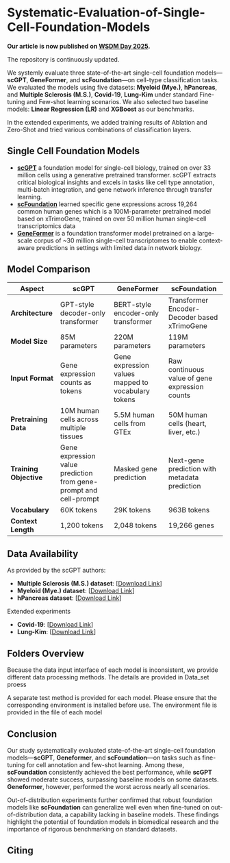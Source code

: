 # Systematic-Evaluation-of-Single-Cell-Foundation-Models

**Our article is now published on [WSDM Day 2025](https://www.wsdm-conference.org/2025/wsdm-day-talks/).**

The repository is continuously updated.

We systemly evaluate three state-of-the-art single-cell foundation models—**scGPT**, **GeneFormer**, and **scFoundation**—on cell-type classification tasks. We evaluated the models using five datasets: **Myeloid (Mye.)**, **hPancreas**, and **Multiple Sclerosis (M.S.)**, **Covid-19**, **Lung-Kim** under standard Fine-tuning and Few-shot learning scenarios. We also selected two baseline models: **Linear Regression (LR)** and **XGBoost** as our benchmarks. 

In the extended experiments, we added training results of Ablation and Zero-Shot and tried various combinations of classification layers.

## Single Cell Foundation Models

- **[scGPT](https://github.com/bowang-lab/scGPT)** a foundation model for single-cell biology, trained on over 33 million cells using a generative pretrained transformer. scGPT extracts critical biological insights and excels in tasks like cell type annotation, multi-batch integration, and gene network inference through transfer learning.
- **[scFoundation](https://github.com/biomap-research/scFoundation/tree/main)**  learned specific gene expressions across 19,264 common human genes which is a 100M-parameter pretrained model based on xTrimoGene, trained on over 50 million human single-cell transcriptomics data
- **[GeneFormer](https://github.com/jkobject/geneformer)** is a foundation transformer model pretrained on a large-scale corpus of ~30 million single-cell transcriptomes to enable context-aware predictions in settings with limited data in network biology.

## Model Comparison

| **Aspect**               | **scGPT**                                | **GeneFormer**                            | **scFoundation**                           |
|---------------------------|------------------------------------------|-------------------------------------------|--------------------------------------------|
| **Architecture**          | GPT-style decoder-only transformer      | BERT-style encoder-only transformer       | Transformer Encoder-Decoder based xTrimoGene |
| **Model Size**            | 85M parameters                          | 220M parameters                           | 119M parameters                            |
| **Input Format**          | Gene expression counts as tokens        | Gene expression values mapped to vocabulary tokens | Raw continuous value of gene expression counts |
| **Pretraining Data**      | 10M human cells across multiple tissues | 5.5M human cells from GTEx                | 50M human cells (heart, liver, etc.)       |
| **Training Objective**    | Gene expression value prediction from gene-prompt and cell-prompt | Masked gene prediction                    | Next-gene prediction with metadata prediction |
| **Vocabulary**            | 60K tokens                              | 29K tokens                                | 963B tokens                                |
| **Context Length**        | 1,200 tokens                            | 2,048 tokens                              | 19,266 genes                               |

## Data Availability

As provided by the scGPT authors:
- **Multiple Sclerosis (M.S.) dataset**: [[Download Link](https://drive.google.com/drive/folders/1Qd42YNabzyr2pWt9xoY4cVMTAxsNBt4v)]
- **Myeloid (Mye.) dataset**: [[Download Link](https://drive.google.com/drive/folders/1VbpApQufZq8efFGakW3y8QDDpY9MBoDS)]
- **hPancreas dataset**: [[Download Link](https://drive.google.com/drive/folders/1s9XjcSiPC-FYV3VeHrEa7SeZetrthQVV)]

Extended experiments
- **Covid-19**: [[Download Link](https://drive.google.com/drive/folders/1jSPoPunGQOmd71vDsK0FS7UvmDhGdhQS)]
- **Lung-Kim**: [[Download Link](https://drive.google.com/drive/folders/1gbfO7VqxCOkfzgHAih6hO88zFv6pd8wO)]

## Folders Overview

Because the data input interface of each model is inconsistent, we provide different data processing methods. The details are provided in Data_set proess

A separate test method is provided for each model. Please ensure that the corresponding environment is installed before use. The environment file is provided in the file of each model




## Conclusion

Our study systematically evaluated state-of-the-art single-cell foundation models—**scGPT**, **Geneformer**, and **scFoundation**—on tasks such as fine-tuning for cell annotation and few-shot learning. Among these, **scFoundation** consistently achieved the best performance, while **scGPT** showed moderate success, surpassing baseline models on some datasets. **Geneformer**, however, performed the worst across nearly all scenarios.

Out-of-distribution experiments further confirmed that robust foundation models like **scFoundation** can generalize well even when fine-tuned on out-of-distribution data, a capability lacking in baseline models. These findings highlight the potential of foundation models in biomedical research and the importance of rigorous benchmarking on standard datasets.

## Citing
